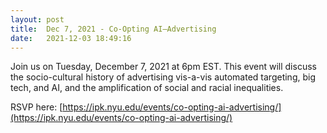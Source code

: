 ```yaml
---
layout: post
title:  Dec 7, 2021 - Co-Opting AI–Advertising
date:   2021-12-03 18:49:16
---
```


Join us on Tuesday, December 7, 2021 at 6pm EST. This event will discuss the socio-cultural history of advertising vis-a-vis automated targeting, big tech, and AI, and the amplification of social and racial inequalities.

RSVP here: [https://ipk.nyu.edu/events/co-opting-ai-advertising/](https://ipk.nyu.edu/events/co-opting-ai-advertising/)
